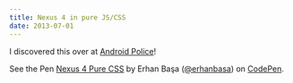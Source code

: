```yaml
---
title: Nexus 4 in pure JS/CSS
date: 2013-07-01
---
```



I discovered this over at [Android Police](http://www.androidpolice.com/2013/07/01/cool-this-nexus-4-is-not-an-image-it-was-created-entirely-using-css-and-javascript/)!

<!-- break -->

<p data-height="686" data-theme-id="0" data-slug-hash="idDIG" data-default-tab="result" data-user="erhanbasa" class='codepen'>See the Pen <a href='http://codepen.io/erhanbasa/pen/idDIG/'>Nexus 4 Pure CSS</a> by Erhan Başa (<a href='http://codepen.io/erhanbasa'>@erhanbasa</a>) on <a href='http://codepen.io'>CodePen</a>.</p>
